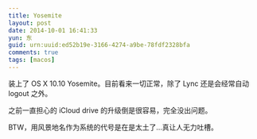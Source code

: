 ```yaml
---
title: Yosemite
layout: post
date: 2014-10-01 16:41:33
yun: 东
guid: urn:uuid:ed52b19e-3166-4274-a9be-78fdf2328bfa
comments: true
tags: [macos]
---
```


装上了 OS X 10.10 Yosemite。目前看来一切正常，除了 Lync 还是会经常自动 logout 之外。

之前一直担心的 iCloud drive 的升级倒是很容易，完全没出问题。

BTW，用风景地名作为系统的代号是在是太土了…真让人无力吐槽。

